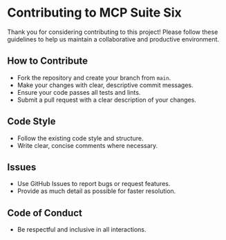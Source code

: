 # Contributing to MCP Suite Six

Thank you for considering contributing to this project! Please follow these guidelines to help us maintain a collaborative and productive environment.

## How to Contribute
- Fork the repository and create your branch from `main`.
- Make your changes with clear, descriptive commit messages.
- Ensure your code passes all tests and lints.
- Submit a pull request with a clear description of your changes.

## Code Style
- Follow the existing code style and structure.
- Write clear, concise comments where necessary.

## Issues
- Use GitHub Issues to report bugs or request features.
- Provide as much detail as possible for faster resolution.

## Code of Conduct
- Be respectful and inclusive in all interactions.

